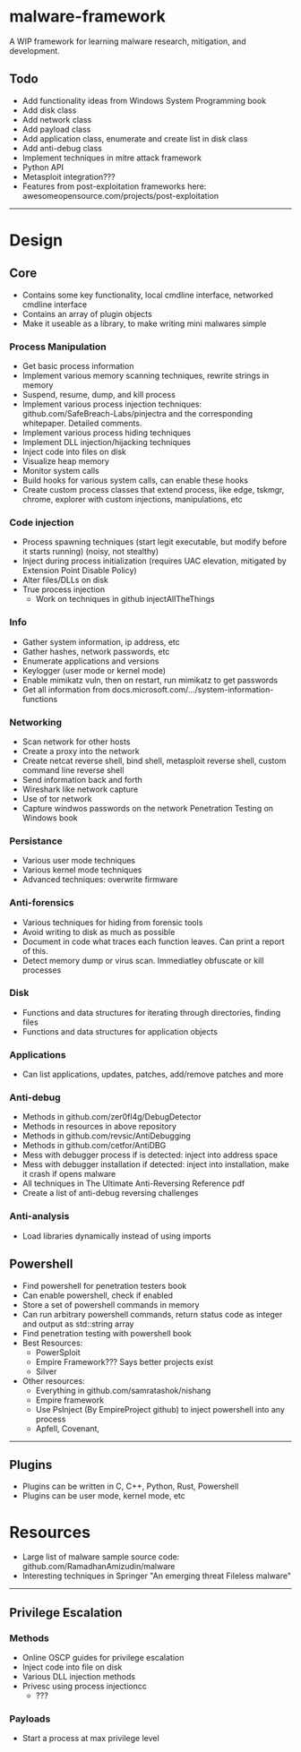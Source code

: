 # malware-framework
A WIP framework for learning malware research, mitigation, and development.

## Todo
 - Add functionality ideas from Windows System Programming book
 - Add disk class
 - Add network class
 - Add payload class
 - Add application class, enumerate and create list in disk class
 - Add anti-debug class
 - Implement techniques in mitre attack framework
 - Python API
 - Metasploit integration???
 - Features from post-exploitation frameworks here: awesomeopensource.com/projects/post-exploitation

---

# Design

## Core
 - Contains some key functionality, local cmdline interface, networked cmdline interface
 - Contains an array of plugin objects
 - Make it useable as a library, to make writing mini malwares simple
 
### Process Manipulation
 - Get basic process information
 - Implement various memory scanning techniques, rewrite strings in memory
 - Suspend, resume, dump, and kill process
 - Implement various process injection techniques: github.com/SafeBreach-Labs/pinjectra and the corresponding whitepaper. Detailed comments.
 - Implement various process hiding techniques
 - Implement DLL injection/hijacking techniques
 - Inject code into files on disk
 - Visualize heap memory
 - Monitor system calls
 - Build hooks for various system calls, can enable these hooks
 - Create custom process classes that extend process, like edge, tskmgr, chrome, explorer with custom injections, manipulations, etc
 
### Code injection
 - Process spawning techniques (start legit executable, but modify before it starts running) (noisy, not stealthy)
 - Inject during process initialization (requires UAC elevation, mitigated by Extension Point Disable Policy)
 - Alter files/DLLs on disk
 - True process injection
   - Work on techniques in github injectAllTheThings

### Info
 - Gather system information, ip address, etc
 - Gather hashes, network passwords, etc
 - Enumerate applications and versions
 - Keylogger (user mode or kernel mode)
 - Enable mimikatz vuln, then on restart, run mimikatz to get passwords
 - Get all information from docs.microsoft.com/.../system-information-functions

### Networking
 - Scan network for other hosts
 - Create a proxy into the network
 - Create netcat reverse shell, bind shell, metasploit reverse shell, custom command line reverse shell
 - Send information back and forth
 - Wireshark like network capture
 - Use of tor network
 - Capture windwos passwords on the network Penetration Testing on Windows book

### Persistance
 - Various user mode techniques
 - Various kernel mode techniques
 - Advanced techniques: overwrite firmware
 
### Anti-forensics
 - Various techniques for hiding from forensic tools
 - Avoid writing to disk as much as possible
 - Document in code what traces each function leaves. Can print a report of this.
 - Detect memory dump or virus scan. Immediatley obfuscate or kill processes
 
### Disk
 - Functions and data structures for iterating through directories, finding files
 - Functions and data structures for application objects

### Applications
 - Can list applications, updates, patches, add/remove patches and more
 
### Anti-debug
 - Methods in github.com/zer0fl4g/DebugDetector
 - Methods in resources in above repository
 - Methods in github.com/revsic/AntiDebugging
 - Methods in github.com/cetfor/AntiDBG
 - Mess with debugger process if is detected: inject into address space
 - Mess with debugger installation if detected: inject into installation, make it crash if opens malware
 - All techniques in The Ultimate Anti-Reversing Reference pdf
 - Create a list of anti-debug reversing challenges
 
### Anti-analysis
 - Load libraries dynamically instead of using imports

## Powershell
 - Find powershell for penetration testers book
 - Can enable powershell, check if enabled
 - Store a set of powershell commands in memory
 - Can run arbitrary powershell commands, return status code as integer and output as std::string array
 - Find penetration testing with powershell book
 - Best Resources:
   - PowerSploit
   - Empire Framework??? Says better projects exist
   - Silver 
 - Other resources:
   - Everything in github.com/samratashok/nishang
   - Empire framework
   - Use PsInject (By EmpireProject github) to inject powershell into any process
   - Apfell, Covenant, 
 
---

## Plugins
 - Plugins can be written in C, C++, Python, Rust, Powershell
 - Plugins can be user mode, kernel mode, etc

# Resources
 - Large list of malware sample source code: github.com/RamadhanAmizudin/malware
 - Interesting techniques in Springer "An emerging threat Fileless malware"
 
---

## Privilege Escalation

### Methods
 - Online OSCP guides for privilege escalation
 - Inject code into file on disk
 - Various DLL injection methods
 - Privesc using process injectioncc
   - ???

### Payloads
 - Start a process at max privilege level
 